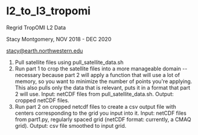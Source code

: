 # l2_to_l3_tropomi

Regrid TropOMI L2 Data

Stacy Montgomery, NOV 2018 - DEC 2020

stacy@earth.northwestern.edu


1. Pull satellite files using pull_satellite_data.sh
2. Run part 1 to crop the satellite files into a more manageable domain -- necessary because part 2 will apply a function that will use a lot of memory, so you want to minimize the number of points you're applying. This also pulls only the data that is relevant, puts it in a format that part 2 will use. Input: netCDF files from pull_satellite_data.sh. Output: cropped netCDF files.
3. Run part 2 on cropped netcdf files to create a csv output file with centers corresponding to the grid you input into it. Input: netCDF files from part1.py, regularly spaced grid (netCDF format: currently, a CMAQ grid). Output: csv file smoothed to input grid.
